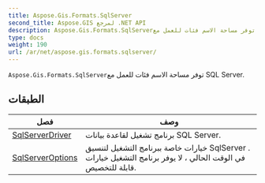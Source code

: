 ```yaml
---
title: Aspose.Gis.Formats.SqlServer
second_title: Aspose.GIS لمرجع .NET API
description: Aspose.Gis.Formats.SqlServerتوفر مساحة الاسم فئات للعمل مع SQL Server.
type: docs
weight: 190
url: /ar/net/aspose.gis.formats.sqlserver/
---
```

`Aspose.Gis.Formats.SqlServer`توفر مساحة الاسم فئات للعمل مع SQL Server.

## الطبقات

| فصل | وصف |
| --- | --- |
| [SqlServerDriver](./sqlserverdriver/) | برنامج تشغيل لقاعدة بيانات SQL Server. |
| [SqlServerOptions](./sqlserveroptions/) | خيارات خاصة ببرنامج التشغيل لتنسيق SqlServer . في الوقت الحالي ، لا يوفر برنامج التشغيل خيارات قابلة للتخصيص. |


